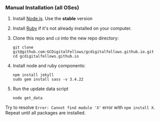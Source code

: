 ### Manual Installation (all OSes)

1. Install [Node.js](https://nodejs.org/en/). Use the __stable__ version

2. Install [Ruby](https://www.ruby-lang.org/en/documentation/installation/) if it's not already installed on your computer. 

3. Clone this repo and `cd` into the new repo directory:

    ```shell
    git clone git@github.com:GCDigitalFellows/gcdigitalfellows.github.io.git
    cd gcdigitalfellows.github.io
    ```

4. Install node and ruby components:

    ```shell
    npm install jekyll
    sudo gem install sass -v 3.4.22
    ```
    
5. Run the update data script 
   ```shell
   node get_data
   ```
 Try to resolve `Error: Cannot find module 'X'` error with `npm install X`. Repeat until all packages are installed.
 
